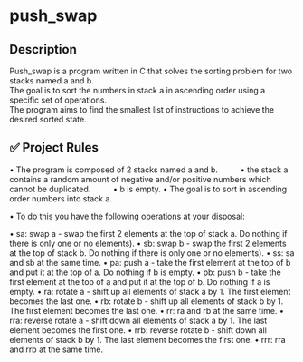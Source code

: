 # push_swap
## Description
Push_swap is a program written in C that solves the sorting problem for two stacks named a and b. <br/>
The goal is to sort the numbers in stack a in ascending order using a specific set of operations. <br/>
The program aims to find the smallest list of instructions to achieve the desired sorted state.

## ✅ Project Rules
• The program is composed of 2 stacks named a and b.
&emsp; &emsp; • the stack a contains a random amount of negative and/or positive numbers which cannot be duplicated.
&emsp; &emsp; • b is empty.
• The goal is to sort in ascending order numbers into stack a.

• To do this you have the following operations at your disposal:

• sa: swap a - swap the first 2 elements at the top of stack a. Do nothing if there is only one or no elements).
• sb: swap b - swap the first 2 elements at the top of stack b. Do nothing if there is only one or no elements).
• ss: sa and sb at the same time.
• pa: push a - take the first element at the top of b and put it at the top of a. Do nothing if b is empty.
• pb: push b - take the first element at the top of a and put it at the top of b. Do nothing if a is empty.
• ra: rotate a - shift up all elements of stack a by 1. The first element becomes the last one.
• rb: rotate b - shift up all elements of stack b by 1. The first element becomes the last one.
• rr: ra and rb at the same time.
• rra: reverse rotate a - shift down all elements of stack a by 1. The last element becomes the first one.
• rrb: reverse rotate b - shift down all elements of stack b by 1. The last element becomes the first one.
• rrr: rra and rrb at the same time.
